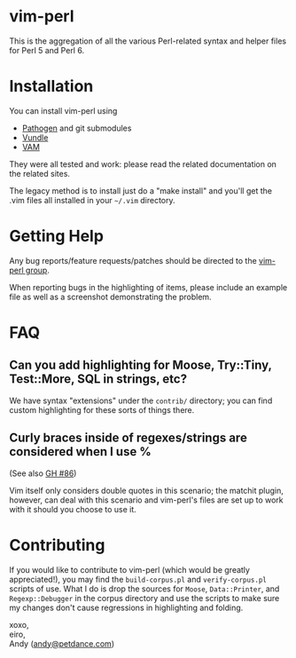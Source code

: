 # vim-perl

This is the aggregation of all the various Perl-related syntax and
helper files for Perl 5 and Perl 6.

# Installation

You can install vim-perl using

* [Pathogen](https://github.com/tpope/vim-pathogen) and git submodules
* [Vundle](https://github.com/gmarik/vundle)
* [VAM](https://github.com/MarcWeber/vim-addon-manager)

They were all tested and work: please read the related documentation on the related sites.

The legacy method is to install just do a "make install" and you'll get the
.vim files all installed in your `~/.vim` directory.

# Getting Help

Any bug reports/feature requests/patches should be directed to the [vim-perl group](https://groups.google.com/group/vim-perl).

When reporting bugs in the highlighting of items, please include an example file as well
as a screenshot demonstrating the problem.

# FAQ

## Can you add highlighting for Moose, Try::Tiny, Test::More, SQL in strings, etc?

We have syntax "extensions" under the `contrib/` directory; you can find custom highlighting
for these sorts of things there.

## Curly braces inside of regexes/strings are considered when I use %

(See also [GH #86](https://github.com/vim-perl/vim-perl/issues/86))

Vim itself only considers double quotes in this scenario; the matchit plugin, however,
can deal with this scenario and vim-perl's files are set up to work with it should you
choose to use it.

# Contributing

If you would like to contribute to vim-perl (which would be greatly appreciated!), you may find
the `build-corpus.pl` and `verify-corpus.pl` scripts of use.  What I do is drop the sources
for `Moose`, `Data::Printer`, and `Regexp::Debugger` in the corpus directory and use the scripts
to make sure my changes don't cause regressions in highlighting and folding.

xoxo,<br />
eiro,<br />
Andy (andy@petdance.com)

